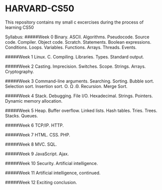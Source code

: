 # HARVARD-CS50
This repository contains my small c excercises during the process of learning CS50

Syllabus:
#####Week 0 Binary. ASCII. Algorithms. Pseudocode. Source code. Compiler. Object code. Scratch. Statements. Boolean expressions. Conditions. Loops. Variables. Functions. Arrays. Threads. Events.

#####Week 1 Linux. C. Compiling. Libraries. Types. Standard output.

#####Week 2 Casting. Imprecision. Switches. Scope. Strings. Arrays. Cryptography.

#####Week 3 Command-line arguments. Searching. Sorting. Bubble sort. Selection sort. Insertion sort. O. Ω .Θ. Recursion. Merge Sort.

#####Week 4 Stack. Debugging. File I/O. Hexadecimal. Strings. Pointers. Dynamic memory allocation.

#####Week 5 Heap. Buffer overflow. Linked lists. Hash tables. Tries. Trees. Stacks. Queues.

#####Week 6 TCP/IP. HTTP.

#####Week 7 HTML. CSS. PHP.

#####Week 8 MVC. SQL.

#####Week 9 JavaScript. Ajax.

#####Week 10 Security. Artificial intelligence.

#####Week 11 Artificial intelligence, continued.

#####Week 12 Exciting conclusion.
